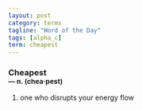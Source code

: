 ```yaml
---
layout: post
category: terms
tagline: "Word of the Day"
tags: [alpha_c]
term: cheapest
---
```


<h3>Cheapest<br/> <small>&mdash; n. (chea<span>&middot;</span>pest)</small></h3>
<p><ol><li>one who disrupts your energy flow</li>
</ol></p>
